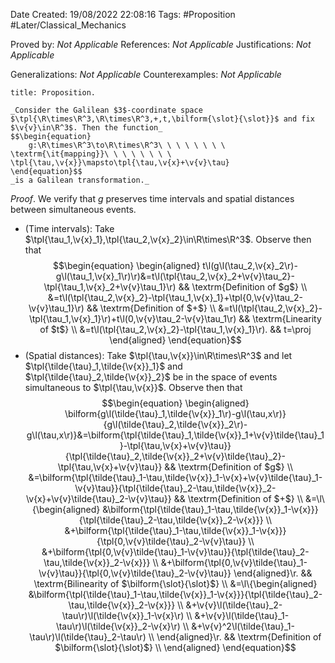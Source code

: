 <div class="topSpace"></div>

Date Created: 19/08/2022 22:08:16
Tags: #Proposition #Later/Classical_Mechanics

Proved by: _Not Applicable_
References: _Not Applicable_
Justifications: _Not Applicable_

Generalizations: _Not Applicable_
Counterexamples: _Not Applicable_

``` ad-Proposition
title: Proposition.

_Consider the Galilean $3$-coordinate space $\tpl{\R\times\R^3,\R\times\R^3,+,t,\bilform{\slot}{\slot}}$ and fix $\v{v}\in\R^3$. Then the function_
$$\begin{equation}
    g:\R\times\R^3\to\R\times\R^3\ \ \ \ \ \ \ \ \textrm{\it{mapping}}\ \ \ \ \ \ \ \ \tpl{\tau,\v{x}}\mapsto\tpl{\tau,\v{x}+\v{v}\tau}
\end{equation}$$
_is a Galilean transformation._

```

_Proof_. We verify that $g$ preserves time intervals and spatial distances between simultaneous events.
* (Time intervals): Take $\tpl{\tau_1,\v{x}_1},\tpl{\tau_2,\v{x}_2}\in\R\times\R^3$. Observe then that
$$\begin{equation}
    \begin{aligned}
        t\l(g\l(\tau_2,\v{x}_2\r)-g\l(\tau_1,\v{x}_1\r)\r)&=t\l(\tpl{\tau_2,\v{x}_2+\v{v}\tau_2}-\tpl{\tau_1,\v{x}_2+\v{v}\tau_1}\r) && \textrm{Definition of $g$} \\
        &=t\l(\tpl{\tau_2,\v{x}_2}-\tpl{\tau_1,\v{x}_1}+\tpl{0,\v{v}\tau_2-\v{v}\tau_1}\r) && \textrm{Definition of $+$} \\
        &=t\l(\tpl{\tau_2,\v{x}_2}-\tpl{\tau_1,\v{x}_1}\r)+t\l(0,\v{v}\tau_2-\v{v}\tau_1\r) && \textrm{Linearity of $t$} \\
        &=t\l(\tpl{\tau_2,\v{x}_2}-\tpl{\tau_1,\v{x}_1}\r). && t=\proj
    \end{aligned}
\end{equation}$$
* (Spatial distances): Take $\tpl{\tau,\v{x}}\in\R\times\R^3$ and let $\tpl{\tilde{\tau}_1,\tilde{\v{x}}_1}$ and $\tpl{\tilde{\tau}_2,\tilde{\v{x}}_2}$ be in the space of events simultaneous to $\tpl{\tau,\v{x}}$. Observe then that
$$\begin{equation}
    \begin{aligned}
        \bilform{g\l(\tilde{\tau}_1,\tilde{\v{x}}_1\r)-g\l(\tau,x\r)}{g\l(\tilde{\tau}_2,\tilde{\v{x}}_2\r)-g\l(\tau,x\r)}&=\bilform{\tpl{\tilde{\tau}_1,\tilde{\v{x}}_1+\v{v}\tilde{\tau}_1}-\tpl{\tau,\v{x}+\v{v}\tau}}{\tpl{\tilde{\tau}_2,\tilde{\v{x}}_2+\v{v}\tilde{\tau}_2}-\tpl{\tau,\v{x}+\v{v}\tau}} && \textrm{Definition of $g$} \\
        &=\bilform{\tpl{\tilde{\tau}_1-\tau,\tilde{\v{x}}_1-\v{x}+\v{v}\tilde{\tau}_1-\v{v}\tau}}{\tpl{\tilde{\tau}_2-\tau,\tilde{\v{x}}_2-\v{x}+\v{v}\tilde{\tau}_2-\v{v}\tau}} && \textrm{Definition of $+$} \\
        &=\l\{\begin{aligned}
            &\bilform{\tpl{\tilde{\tau}_1-\tau,\tilde{\v{x}}_1-\v{x}}}{\tpl{\tilde{\tau}_2-\tau,\tilde{\v{x}}_2-\v{x}}} \\
            &+\bilform{\tpl{\tilde{\tau}_1-\tau,\tilde{\v{x}}_1-\v{x}}}{\tpl{0,\v{v}\tilde{\tau}_2-\v{v}\tau}} \\
            &+\bilform{\tpl{0,\v{v}\tilde{\tau}_1-\v{v}\tau}}{\tpl{\tilde{\tau}_2-\tau,\tilde{\v{x}}_2-\v{x}}} \\
            &+\bilform{\tpl{0,\v{v}\tilde{\tau}_1-\v{v}\tau}}{\tpl{0,\v{v}\tilde{\tau}_2-\v{v}\tau}}
        \end{aligned}\r. && \textrm{Bilinearity of $\bilform{\slot}{\slot}$} \\
        &=\l\{\begin{aligned}
            &\bilform{\tpl{\tilde{\tau}_1-\tau,\tilde{\v{x}}_1-\v{x}}}{\tpl{\tilde{\tau}_2-\tau,\tilde{\v{x}}_2-\v{x}}} \\
            &+\v{v}\l(\tilde{\tau}_2-\tau\r)\l(\tilde{\v{x}}_1-\v{x}\r) \\
            &+\v{v}\l(\tilde{\tau}_1-\tau\r)\l(\tilde{\v{x}}_2-\v{x}\r) \\
            &+\v{v}^2\l(\tilde{\tau}_1-\tau\r)\l(\tilde{\tau}_2-\tau\r) \\
        \end{aligned}\r. && \textrm{Definition of $\bilform{\slot}{\slot}$} \\
    \end{aligned}
\end{equation}$$
